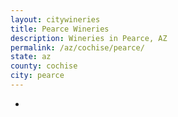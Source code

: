 ```yaml
---
layout: citywineries
title: Pearce Wineries
description: Wineries in Pearce, AZ
permalink: /az/cochise/pearce/
state: az
county: cochise
city: pearce
---
```

-

